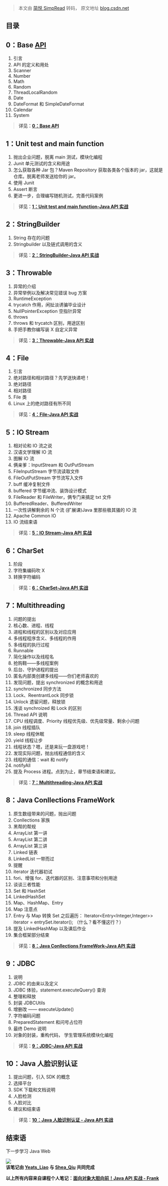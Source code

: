 > 本文由 [简悦 SimpRead](http://ksria.com/simpread/) 转码， 原文地址 [blog.csdn.net](https://blog.csdn.net/qq_46207024/article/details/121483848?spm=1001.2014.3001.5502)

目录
--

0：Base [API](https://so.csdn.net/so/search?q=API&spm=1001.2101.3001.7020)
-------------------------------------------------------------------------

1.  引言
2.  API 的定义和用处
3.  Scanner
4.  Number
5.  Math
6.  Random
7.  ThreadLocalRandom
8.  Date
9.  DateFormat 和 SimpleDateFormat
10.  Calendar
11.  System

> **详见：[0：Base API](https://blog.csdn.net/qq_46207024/article/details/123195203?spm=1001.2014.3001.5501)**

1：Unit test and main function
-----------------------------

1.  抛出企业问题，脱离 main 测试，模块化编程
2.  Junit 单元测试的含义和用途
3.  怎么获取各种 Jar 包？Maven Repository 获取各类各个版本的 jar，这就是仓库。脱离老师发送给你的 jar。
4.  使用 Junit
5.  Assert 断言
6.  更进一步，合理编写随机测试，完善代码案例

> **详见：[1：Unit test and main function-Java API 实战](https://blog.csdn.net/qq_46207024/article/details/123608680)**

2：StringBuilder
---------------

1.  String 存在的问题
2.  Stringbuilder 以及链式调用的含义

> **详见：[2：StringBuilder-Java API 实战](https://blog.csdn.net/qq_46207024/article/details/123614722)**

3：Throwable
-----------

1.  异常的介绍
2.  异常举例以及解决常见错误 bug 方案
3.  RuntimeException
4.  trycatch 作用，闲扯淡诱骗毕业设计
5.  NullPointerException 空指针异常
6.  throws
7.  throws 和 trycatch 区别，用途区别
8.  手把手教你编写装 X 自定义异常

> **详见：[3：Throwable-Java API 实战](https://blog.csdn.net/qq_46207024/article/details/123616783)**

4：File
------

1.  引言
2.  绝对路径和相对路径？先学送快递吧！
3.  绝对路径
4.  相对路径
5.  File 类
6.  Linux 上的绝对路径有所不同

> **详见：[4：File-Java API 实战](https://blog.csdn.net/qq_46207024/article/details/123631771)**

5：IO Stream
-----------

1.  相对论和 IO 流之说
2.  汉语文学理解 IO 流
3.  图解 IO 流
4.  俩亲爹：InputStream 和 OutPutStream
5.  FileInputStream 字节流读取文件
6.  FileOutPutStream 字节流写入文件
7.  buff 缓冲复制文件
8.  buffered 字节缓冲流、装饰设计模式
9.  FileReader 和 FileWriter，俩专门来搞定 txt 文件
10.  BufferedReader、BufferedWriter
11.  一次性讲解剩余的 N 个流 (扩展课)Java 里那些极其骚的 IO 流
12.  Apache Common IO
13.  IO 流结束语

> **详见：[5：IO Stream-Java API 实战](https://blog.csdn.net/qq_46207024/article/details/123656123)**

6：CharSet
---------

1.  阶段
2.  字符集编码吹 X
3.  转换字符编码

> **详见：[6：CharSet-Java API 实战](https://blog.csdn.net/qq_46207024/article/details/123699142)**

7：Multithreading
----------------

1.  问题的提出
2.  核心数、进程、线程
3.  进程和线程的区别以及对应应用
4.  多线程程序含义、多线程的作用
5.  多线程的执行过程
6.  Runnable
7.  简化操作以及线程名
8.  抢购鞋——多线程案例
9.  后台、守护进程的提出
10.  匿名内部类创建多线程——你们老师喜欢的
11.  发现问题，提出 synchronized 的概念和用途
12.  synchronized 同步方法
13.  Lock、ReentrantLock 同步锁
14.  Unlock 遗留问题，释放锁
15.  浅谈 synchroized 和 Lock 的区别
16.  Thread API 说明
17.  CPU 线程调度、Priority 线程优先级、优先级常量、剩余小问题
18.  join 线程插队
19.  sleep 线程休眠
20.  yield 线程让步
21.  线程状态？嗯，还是来玩一盘游戏吧！
22.  发现实际问题，抛出线程通信的含义
23.  线程的通信：wait 和 notify
24.  notifyAll
25.  提及 Process 进程。点到为止，章节结束语和建议。

> **详见：[7：Multithreading-Java API 实战](https://blog.csdn.net/qq_46207024/article/details/123747979)**

8：Java Conllections FrameWork
-----------------------------

1.  原生数组带来的问题，抛出问题
2.  Conllections 家族
3.  黑帮的帮规
4.  ArrayList 第一讲
5.  ArrayList 第二讲
6.  ArrayList 第三讲
7.  Linked 链表
8.  LinkedList 一带而过
9.  提醒
10.  iterator 迭代器初试
11.  fori、增强 for、迭代器的区别、注意事项和分别用途
12.  谈谈三者性能
13.  Set 和 HashSet
14.  LinkedHashSet
15.  Map、HashMap、Entry
16.  Map 注意点
17.  Entry 与 Map 转换 Set 之后遍历： Iterator<Entry<Integer,Integer>> iterator = entrySet.iterator(); （什么？看不懂这行？）
18.  提及 LinkedHashMap 以及课后作业
19.  集合框架部分结束

> **详见：[8：Java Conllections FrameWork-Java API 实战](https://blog.csdn.net/qq_46207024/article/details/123809787)**

9：JDBC
------

1.  说明
2.  JDBC 的由来以及定义
3.  JDBC 体验，statement.executeQuery() 查询
4.  整理和释放
5.  封装 JDBCUtils
6.  增删改 —— executeUpdate()
7.  字符编码问题
8.  PreparedStatement 和问号占位符
9.  最终 Demo 说明
10.  对象的封装，重构代码， 学生管理系统模块化编程

> **详见：[9：JDBC-Java API 实战](https://blog.csdn.net/qq_46207024/article/details/123932666?spm=1001.2014.3001.5501)**

10：Java 人脸识别认证
--------------

1.  提出问题，引入 SDK 的概念
2.  选择平台
3.  SDK 下载和文档说明
4.  人脸检测
5.  人脸对比
6.  建议和结束语

> **详见：[10：Java 人脸识别认证 - Java API 实战](https://blog.csdn.net/qq_46207024/article/details/123965821)**

结束语
---

下一步学习 Java Web

![](https://img-blog.csdnimg.cn/8c5d16a703804566ad732c97846660df.png)  
**该笔记由 [Yeats_Liao](https://blog.csdn.net/qq_46207024?type=sub&spm=1001.2014.3001.5348) 与 [Shea_Qiu](https://blog.csdn.net/weixin_45924718?type=blog) 共同完成**

**以上所有内容来自课程个人笔记：[面向对象大胆向前！Java API 实战 - Frank](https://www.yuque.com/frank-93a7b/fuck/lbz01b)**